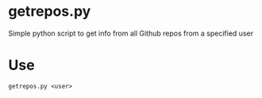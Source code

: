 # getrepos.py
Simple python script to get info from all Github repos from a specified user

# Use

```getrepos.py <user>```
